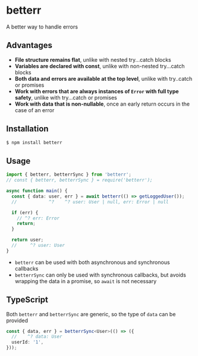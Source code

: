 # betterr

A better way to handle errors

## Advantages

- **File structure remains flat**, unlike with nested try...catch blocks
- **Variables are declared with const**, unlike with non-nested try...catch blocks
- **Both data and errors are available at the top level**, unlike with try..catch or promises
- **Work with errors that are always instances of `Error` with full type safety**, unlike with try...catch or promises
- **Work with data that is non-nullable**, once an early return occurs in the case of an error

## Installation

```sh
$ npm install betterr
```

## Usage

```ts
import { betterr, betterrSync } from 'betterr';
// const { betterr, betterrSync } = require('betterr');

async function main() {
  const { data: user, err } = await betterr(() => getLoggedUser());
  //            ^?    ^? user: User | null, err: Error | null

  if (err) {
    // ^? err: Error
    return;
  }

  return user;
  //     ^? user: User
}
```

- `betterr` can be used with both asynchronous and synchronous callbacks
- `betterrSync` can only be used with synchronous callbacks, but avoids wrapping the data in a promise, so `await` is not necessary

## TypeScript

Both `betterr` and `betterrSync` are generic, so the type of `data` can be provided

```ts
const { data, err } = betterrSync<User>(() => ({
  //    ^? data: User
  userId: '1',
}));
```
